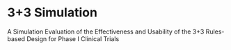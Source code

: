 # 3+3 Simulation
 A Simulation Evaluation of the Effectiveness and Usability of the 3+3 Rules-based Design for Phase I Clinical Trials
